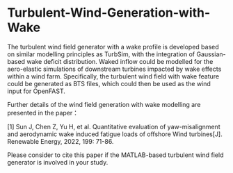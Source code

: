 # Turbulent-Wind-Generation-with-Wake

The turbulent wind field generator with a wake profile is developed based on similar modelling principles as TurbSim, with the integration of Gaussian-based wake deficit distribution. Waked inflow could be modelled for the aero-elastic simulations of downstream turbines impacted by wake effects within a wind farm. Specifically, the turbulent wind field with wake feature could be generated as BTS files, which could then be used as the wind input for OpenFAST.


Further details of the wind field generation with wake modelling are presented in the paper：

[1] Sun J, Chen Z, Yu H, et al. Quantitative evaluation of yaw-misalignment and aerodynamic wake induced fatigue loads of offshore Wind turbines[J]. Renewable Energy, 2022, 199: 71-86.


Please consider to cite this paper if the MATLAB-based turbulent wind field generator is involved in your study.
